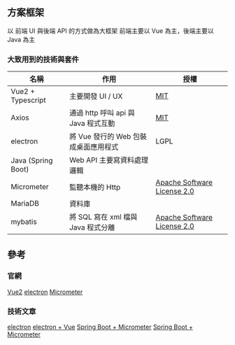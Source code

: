 ## 方案框架

以 前端 UI 與後端 API 的方式做為大框架
前端主要以 Vue 為主，後端主要以 Java 為主

### 大致用到的技術與套件
| 名稱 | 作用 | 授權 |
|------|------|-------|
| Vue2 + Typescript | 主要開發 UI / UX                                       | [MIT](https://zh.wikipedia.org/zh-tw/MIT%E8%A8%B1%E5%8F%AF%E8%AD%89) |
| Axios                     | 通過 http 呼叫 api 與 Java 程式互動         | [MIT](https://zh.wikipedia.org/zh-tw/MIT%E8%A8%B1%E5%8F%AF%E8%AD%89) |
| electron                 | 將 Vue 發行的 Web 包裝成桌面應用程式 | LGPL |
| Java (Spring Boot) | Web API 主要寫資料處理邏輯                   | |
| Micrometer           | 監聽本機的 Http                                        | [Apache Software License 2.0](https://www.apache.org/licenses/LICENSE-2.0) |
| MariaDB                | 資料庫                                                       | |
| mybatis                 | 將 SQL 寫在 xml 檔與 Java 程式分離         | [Apache Software License 2.0](https://www.apache.org/licenses/LICENSE-2.0) |

## 參考
### 官網
[Vue2](https://v2.vuejs.org/v2/guide/)
[electron](https://www.electronjs.org/)
[Micrometer](https://micrometer.io/)

### 技術文章
[electron](https://ithelp.ithome.com.tw/articles/10254357)
[electron + Vue](https://ithelp.ithome.com.tw/articles/10254290)
[Spring Boot + Micrometer](https://www.baeldung.com/spring-boot-self-hosted-monitoring)
[Spring Boot + Micrometer](https://blog.csdn.net/aixiaoyang168/article/details/100866159)